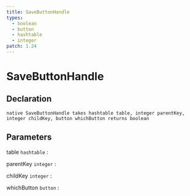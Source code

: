 ```yaml
---
title: SaveButtonHandle
types:
  - boolean
  - button
  - hashtable
  - integer
patch: 1.24
---
```


# SaveButtonHandle

## Declaration

```jass
native SaveButtonHandle takes hashtable table, integer parentKey, integer childKey, button whichButton returns boolean
```

## Parameters
table `hashtable`
: 

parentKey `integer`
: 

childKey `integer`
: 

whichButton `button`
: 
